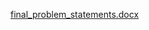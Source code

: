 [final_problem_statements.docx](https://github.com/HAMADIAKHAN/Hk01/files/14779152/final_problem_statements.docx)
